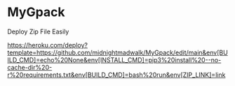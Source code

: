 # MyGpack
Deploy Zip File Easily

https://heroku.com/deploy?template=https://github.com/midnightmadwalk/MyGpack/edit/main&env[BUILD_CMD]=echo%20None&env[INSTALL_CMD]=pip3%20install%20--no-cache-dir%20-r%20requirements.txt&env[BUILD_CMD]=bash%20run&env[ZIP_LINK]=link
